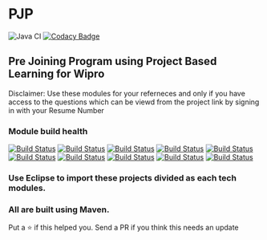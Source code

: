 # PJP

![Java CI](https://github.com/ohbus/PJP/workflows/Java%20CI/badge.svg)   [![Codacy Badge](https://api.codacy.com/project/badge/Grade/670499afb6df405782ae6785f593bf8b)](https://www.codacy.com/manual/ohbus/PJP?utm_source=github.com&amp;utm_medium=referral&amp;utm_content=ohbus/PJP&amp;utm_campaign=Badge_Grade)

## Pre Joining Program using Project Based Learning for Wipro



Disclaimer:
Use these modules for your referneces and only if you have access to the questions which can be viewd from the project link by signing in with your Resume Number

### Module build health

[![Build Status](https://ci.subho.xyz/buildStatus/icon?subject=tm01&job=PJP+Module+01)](https://ci.subho.xyz/job/PJP%20Module%2001/)  [![Build Status](https://ci.subho.xyz/buildStatus/icon?subject=tm02&job=PJP+Module+02)](https://ci.subho.xyz/job/PJP%20Module%2002/)  [![Build Status](https://ci.subho.xyz/buildStatus/icon?subject=tm03&job=PJP+Module+03)](https://ci.subho.xyz/job/PJP%20Module%2003/)  [![Build Status](https://ci.subho.xyz/buildStatus/icon?subject=tm04&job=PJP+Module+04)](https://ci.subho.xyz/job/PJP%20Module%2004/)  [![Build Status](https://ci.subho.xyz/buildStatus/icon?subject=tm05&job=PJP+Module+05)](https://ci.subho.xyz/job/PJP%20Module%2005/)  [![Build Status](https://ci.subho.xyz/buildStatus/icon?subject=tm06&job=PJP+Module+06)](https://ci.subho.xyz/job/PJP%20Module%2006/)  [![Build Status](https://ci.subho.xyz/buildStatus/icon?subject=tm07&job=PJP+Module+07)](https://ci.subho.xyz/job/PJP%20Module%2007/)  [![Build Status](https://ci.subho.xyz/buildStatus/icon?subject=tm08&job=PJP+Module+08)](https://ci.subho.xyz/job/PJP%20Module%2008/)  [![Build Status](https://ci.subho.xyz/buildStatus/icon?subject=tm09&job=PJP+Module+09)](https://ci.subho.xyz/job/PJP%20Module%2009/)  [![Build Status](https://ci.subho.xyz/buildStatus/icon?subject=tm11&job=PJP+Module+11)](https://ci.subho.xyz/job/PJP%20Module%2011/)

### Use Eclipse to import these projects divided as each tech modules.
### All are built using Maven.



Put a :star: if this helped you. Send a PR if you think this needs an update
